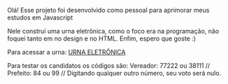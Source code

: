 Olá! Esse projeto foi desenvolvido como pessoal para aprimorar meus estudos em Javascript

Nele construí uma urna eletrônica, como o foco era na programação, não foquei tanto em no design e no HTML. Enfim, espero que goste :)

Para acessar a urna: <a href="urnaeletronicajs.netlify.app">URNA ELETRÔNICA<a/>

Para testar os candidatos os códigos são:
Vereador: 77222 ou 38111 //
Prefeito: 84 ou 99 //
Digitando qualquer outro número, seu voto será nulo. 

